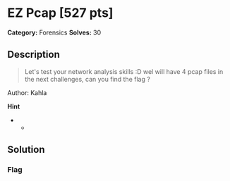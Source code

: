 # EZ Pcap [527 pts]

**Category:** Forensics
**Solves:** 30

## Description
>Let's test your network analysis skills :D wel will have 4 pcap files in the next challenges, can you find the flag ?

Author: Kahla

**Hint**
* -

## Solution

### Flag

